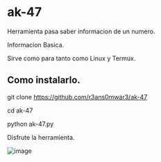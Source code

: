 # ak-47
Herramienta pasa saber informacion de un numero. 

Informacion Basica. 

Sirve como para tanto como Linux y Termux.




## Como instalarlo.

git clone https://github.com/r3ans0mwar3/ak-47


cd ak-47


python ak-47.py



Disfrute la herramienta.

![image](https://user-images.githubusercontent.com/123398254/218335460-1858bc9b-458c-404f-baea-3fcd70c870ac.png)


